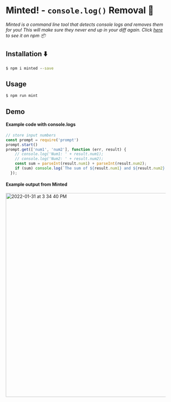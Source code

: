 # Minted! - `console.log()` Removal 🚮
*Minted is a command line tool that detects console logs and removes them for you! This will make sure they never end up in your diff again. Click [here](https://www.npmjs.com/package/minted) to see it on npm 📦*

## Installation ⬇️
```cmd
$ npm i minted --save
```

## Usage
```cmd
$ npm run mint
```

## Demo

#### Example code with console.logs
```js
// store input numbers
const prompt = require('prompt')
prompt.start()
prompt.get(['num1', 'num2'], function (err, result) {
    // console.log('Num1: ' + result.num1);
    // console.log('Num2: ' + result.num2);
    const sum = parseInt(result.num1) + parseInt(result.num2);
    if (sum) console.log(`The sum of ${result.num1} and ${result.num2} is ${sum}`);
  });
```
#### Example output from Minted
<img width="643" alt=" 2022-01-31 at 3 34 40 PM" src="https://user-images.githubusercontent.com/63386979/151890953-82f1a85c-a3bc-40aa-89d1-8eefea0792c4.png">
